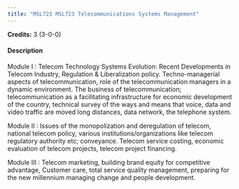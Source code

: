 ```yaml
---
title: "MSL723 MSL723 Telecommunications Systems Management"
---
```

**Credits:** 3 (3-0-0)

#### Description
Module I : Telecom Technology Systems Evolution: Recent Developments in Telecom Industry, Regulation & Liberalization policy. Techno-managerial aspects of telecommunication, role of the telecommunication managers in a dynamic environment. The business of telecommunication; telecommunication as a facilitating infrastructure for economic development of the country, technical survey of the ways and means that voice, data and video traffic are moved long distances, data network, the telephone system.

Module II : Issues of the monopolization and deregulation of telecom, national telecom policy, various institutions/organizations like telecom regulatory authority etc; conveyance. Telecom service costing, economic evaluation of telecom projects, telecom project financing.

Module III : Telecom marketing, building brand equity for competitive advantage, Customer care, total service quality management, preparing for the new millennium managing change and people development.